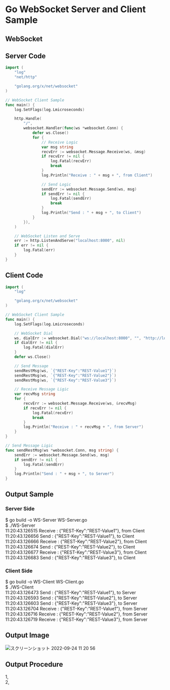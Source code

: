 # Go WebSocket Server and Client Sample

## WebSocket

## Server Code
```Go
import (
	"log"
	"net/http"

	"golang.org/x/net/websocket"
)

// WebSocket Client Sample
func main() {
	log.SetFlags(log.Lmicroseconds)

	http.Handle(
		"/",
		websocket.Handler(func(ws *websocket.Conn) {
			defer ws.Close()
			for {
				// Receive Logic
				var msg string
				recvErr := websocket.Message.Receive(ws, &msg)
				if recvErr != nil {
					log.Fatal(recvErr)
					break
				}
				log.Println("Receive : " + msg + ", from Client")

				// Send Logic
				sendErr := websocket.Message.Send(ws, msg)
				if sendErr != nil {
					log.Fatal(sendErr)
					break
				}
				log.Println("Send : " + msg + ", to Client")
			}
		}),
	)

	// WebSocket Listen and Serve
	err := http.ListenAndServe("localhost:8000", nil)
	if err != nil {
		log.Fatal(err)
	}
}
```

## Client Code
```Go
import (
	"log"

	"golang.org/x/net/websocket"
)

// WebSocket Client Sample
func main() {
	log.SetFlags(log.Lmicroseconds)

	// WebSocket Dial
	ws, dialErr := websocket.Dial("ws://localhost:8000", "", "http://localhost:8000")
	if dialErr != nil {
		log.Fatal(dialErr)
	}
	defer ws.Close()

	// Send Message
	sendRestMsg(ws, `{"REST-Key":"REST-Value1"}`)
	sendRestMsg(ws, `{"REST-Key":"REST-Value2"}`)
	sendRestMsg(ws, `{"REST-Key":"REST-Value3"}`)

	// Receive Message Ligic
	var recvMsg string
	for {
		recvErr := websocket.Message.Receive(ws, &recvMsg)
		if recvErr != nil {
			log.Fatal(recvErr)
			break
		}
		log.Println("Receive : " + recvMsg + ", from Server")
	}
}

// Send Message Ligic
func sendRestMsg(ws *websocket.Conn, msg string) {
	sendErr := websocket.Message.Send(ws, msg)
	if sendErr != nil {
		log.Fatal(sendErr)
	}
	log.Println("Send : " + msg + ", to Server")
}

```

## Output Sample
### Server Side
$ go build -o WS-Server WS-Server.go  
$ ./WS-Server  
11:20:43.126515 Receive : {"REST-Key":"REST-Value1"}, from Client  
11:20:43.126656 Send : {"REST-Key":"REST-Value1"}, to Client  
11:20:43.126666 Receive : {"REST-Key":"REST-Value2"}, from Client  
11:20:43.126674 Send : {"REST-Key":"REST-Value2"}, to Client  
11:20:43.126677 Receive : {"REST-Key":"REST-Value3"}, from Client  
11:20:43.126683 Send : {"REST-Key":"REST-Value3"}, to Client  
### Client Side
$ go build -o WS-Client WS-Client.go  
$ ./WS-Client  
11:20:43.126473 Send : {"REST-Key":"REST-Value1"}, to Server  
11:20:43.126593 Send : {"REST-Key":"REST-Value2"}, to Server  
11:20:43.126603 Send : {"REST-Key":"REST-Value3"}, to Server  
11:20:43.126704 Receive : {"REST-Key":"REST-Value1"}, from Server  
11:20:43.126716 Receive : {"REST-Key":"REST-Value2"}, from Server  
11:20:43.126719 Receive : {"REST-Key":"REST-Value3"}, from Server 

## Output Image
![スクリーンショット 2022-09-24 11 20 56](https://user-images.githubusercontent.com/36861752/192076607-a64cb7c2-953e-4a6f-b569-09930e9627ca.png)

## Output Procedure
1,  
2,  
